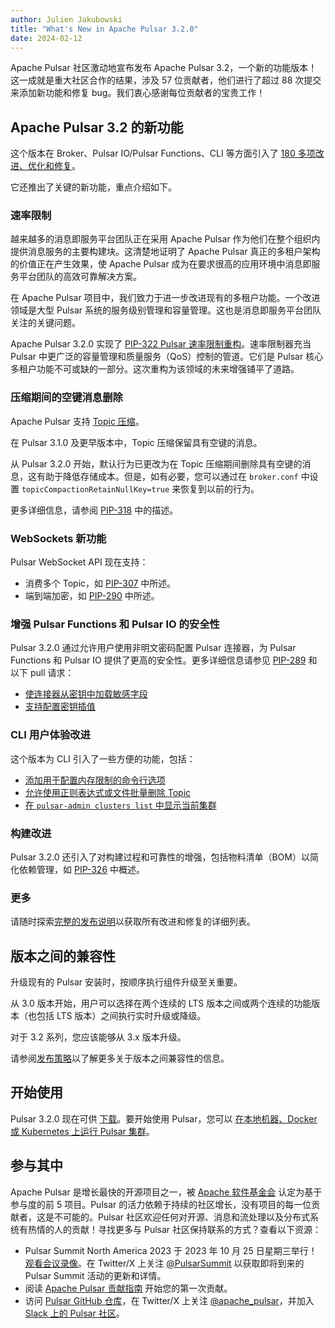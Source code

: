 ```yaml
---
author: Julien Jakubowski
title: "What's New in Apache Pulsar 3.2.0"
date: 2024-02-12
---
```


Apache Pulsar 社区激动地宣布发布 Apache Pulsar 3.2，一个新的功能版本！这一成就是重大社区合作的结果，涉及 57 位贡献者，他们进行了超过 88 次提交来添加新功能和修复 bug。我们衷心感谢每位贡献者的宝贵工作！

<!--truncate-->

## Apache Pulsar 3.2 的新功能

这个版本在 Broker、Pulsar IO/Pulsar Functions、CLI 等方面引入了 [180 多项改进、优化和修复](https://pulsar.apache.org/release-notes/versioned/pulsar-3.2.0/)。

它还推出了关键的​​新功能，重点介绍如下。

### 速率限制

越来越多的消息即服务平台团队正在采用 Apache Pulsar 作为他们在整个组织内提供消息服务的主要构建块。这清楚地证明了 Apache Pulsar 真正的多租户架构的价值正在产生效果，使 Apache Pulsar 成为在要求很高的应用环境中消息即服务平台团队的高效可靠解决方案。

在 Apache Pulsar 项目中，我们致力于进一步改进现有的多租户功能。一个改进领域是大型 Pulsar 系统的服务级别管理和容量管理。这也是消息即服务平台团队关注的关键问题。

Apache Pulsar 3.2.0 实现了 [PIP-322 Pulsar 速率限制重构](https://github.com/apache/pulsar/blob/master/pip/pip-322.md)。速率限制器充当 Pulsar 中更广泛的容量管理和质量服务（QoS）控制的管道。它们是 Pulsar 核心多租户功能不可或缺的一部分。这次重构为该领域的未来增强铺平了道路。

### 压缩期间的空键消息删除

Apache Pulsar 支持 [Topic 压缩](https://pulsar.apache.org/docs/3.2.x/concepts-topic-compaction/)。

在 Pulsar 3.1.0 及更早版本中，Topic 压缩保留具有空键的消息。

从 Pulsar 3.2.0 开始，默认行为已更改为在 Topic 压缩期间删除具有空键的消息，这有助于降低存储成本。但是，如有必要，您可以通过在 `broker.conf` 中设置 `topicCompactionRetainNullKey=true` 来恢复到以前的行为。

更多详细信息，请参阅 [PIP-318](https://github.com/apache/pulsar/blob/master/pip/pip-318.md) 中的描述。

### WebSockets 新功能

Pulsar WebSocket API 现在支持：
- 消费多个 Topic，如 [PIP-307](https://github.com/apache/pulsar/blob/master/pip/pip_307.md) 中所述。
- 端到端加密，如 [PIP-290](https://github.com/apache/pulsar/blob/master/pip/pip-290.md) 中所述。

### 增强 Pulsar Functions 和 Pulsar IO 的安全性

Pulsar 3.2.0 通过允许用户使用非明文密码配置 Pulsar 连接器，为 Pulsar Functions 和 Pulsar IO 提供了更高的安全性。更多详细信息请参见 [PIP-289](https://github.com/apache/pulsar/blob/master/pip/pip-289.md) 和以下 pull 请求：
- [使连接器从密钥中加载敏感字段](https://github.com/apache/pulsar/pull/21675)
- [支持配置密钥插值](https://github.com/apache/pulsar/pull/20901)

### CLI 用户体验改进

这个版本为 CLI 引入了一些方便的功能，包括：
- [添加用于配置内存限制的命令行选项](https://github.com/apache/pulsar/pull/20663)
- [允许使用正则表达式或文件批量删除 Topic](https://github.com/apache/pulsar/pull/21664)
- [在 `pulsar-admin clusters list` 中显示当前集群](https://github.com/apache/pulsar/pull/20614)

### 构建改进

Pulsar 3.2.0 还引入了对构建过程和可靠性的增强，包括物料清单（BOM）以简化依赖管理，如 [PIP-326](https://github.com/apache/pulsar/blob/master/pip/pip-326.md) 中概述。

### 更多

请随时探索[完整的发布说明](https://github.com/apache/pulsar/releases/tag/v3.2.0)以获取所有改进和修复的详细列表。

## 版本之间的兼容性

升级现有的 Pulsar 安装时，按顺序执行组件升级至关重要。

从 3.0 版本开始，用户可以选择在两个连续的 LTS 版本之间或两个连续的功能版本（也包括 LTS 版本）之间执行实时升级或降级。

对于 3.2 系列，您应该能够从 3.x 版本升级。

请参阅[发布策略](/contribute/release-policy/)以了解更多关于版本之间兼容性的信息。

## 开始使用

Pulsar 3.2.0 现在可供 [下载](https://pulsar.apache.org/download/)。要开始使用 Pulsar，您可以 [在本地机器、Docker 或 Kubernetes 上运行 Pulsar 集群](https://pulsar.apache.org/docs/3.2.x/getting-started-home/)。

## 参与其中

Apache Pulsar 是增长最快的开源项目之一，被 [Apache 软件基金会](https://thestack.technology/top-apache-projects-in-2021-from-superset-to-nuttx/) 认定为基于参与度的前 5 项目。Pulsar 的活力依赖于持续的社区增长，没有项目的每一位贡献者，这是不可能的。Pulsar 社区欢迎任何对开源、消息和流处理以及分布式系统有热情的人的贡献！寻找更多与 Pulsar 社区保持联系的方式？查看以下资源：

- Pulsar Summit North America 2023 于 2023 年 10 月 25 日星期三举行！[观看会议录像](https://pulsar-summit.org/event/north-america-2023/schedule)。在 Twitter/X 上关注 [@PulsarSummit](https://twitter.com/pulsarsummit) 以获取即将到来的 Pulsar Summit 活动的更新和详情。
- 阅读 [Apache Pulsar 贡献指南](https://pulsar.apache.org/contribute/) 开始您的第一次贡献。
- 访问 [Pulsar GitHub 仓库](https://github.com/apache/pulsar)，在 Twitter/X 上关注 [@apache_pulsar](https://twitter.com/apache_pulsar)，并加入 [Slack 上的 Pulsar 社区](https://apache-pulsar.slack.com/)。